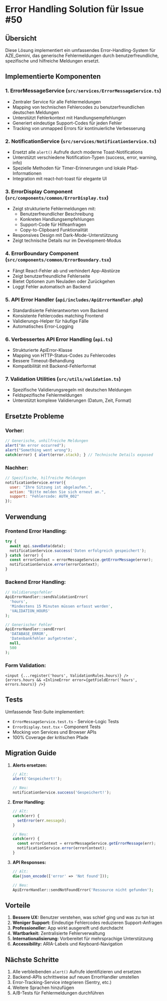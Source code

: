 # Error Handling Solution für Issue #50

## Übersicht

Diese Lösung implementiert ein umfassendes Error-Handling-System für AZE_Gemini, das generische Fehlermeldungen durch benutzerfreundliche, spezifische und hilfreiche Meldungen ersetzt.

## Implementierte Komponenten

### 1. ErrorMessageService (`src/services/ErrorMessageService.ts`)
- Zentraler Service für alle Fehlermeldungen
- Mapping von technischen Fehlercodes zu benutzerfreundlichen deutschen Meldungen
- Unterstützt Fehlerkontext mit Handlungsempfehlungen
- Generiert eindeutige Support-Codes für jeden Fehler
- Tracking von unmapped Errors für kontinuierliche Verbesserung

### 2. NotificationService (`src/services/NotificationService.ts`)
- Ersetzt alle `alert()` Aufrufe durch moderne Toast-Notifications
- Unterstützt verschiedene Notification-Typen (success, error, warning, info)
- Spezielle Methoden für Timer-Erinnerungen und lokale Pfad-Informationen
- Integration mit react-hot-toast für elegante UI

### 3. ErrorDisplay Component (`src/components/common/ErrorDisplay.tsx`)
- Zeigt strukturierte Fehlermeldungen mit:
  - Benutzerfreundlicher Beschreibung
  - Konkreten Handlungsempfehlungen  
  - Support-Code für Hilfeanfragen
  - Copy-to-Clipboard Funktionalität
- Responsives Design mit Dark-Mode-Unterstützung
- Zeigt technische Details nur im Development-Modus

### 4. ErrorBoundary Component (`src/components/common/ErrorBoundary.tsx`)
- Fängt React-Fehler ab und verhindert App-Abstürze
- Zeigt benutzerfreundliche Fehlerseite
- Bietet Optionen zum Neuladen oder Zurückgehen
- Loggt Fehler automatisch an Backend

### 5. API Error Handler (`api/includes/ApiErrorHandler.php`)
- Standardisierte Fehlerantworten vom Backend
- Konsistente Fehlercodes matching Frontend
- Validierungs-Helper für häufige Fälle
- Automatisches Error-Logging

### 6. Verbessertes API Error Handling (`api.ts`)
- Strukturierte ApiError-Klasse
- Mapping von HTTP-Status-Codes zu Fehlercodes
- Bessere Timeout-Behandlung
- Kompatibilität mit Backend-Fehlerformat

### 7. Validation Utilities (`src/utils/validation.ts`)
- Spezifische Validierungsregeln mit deutschen Meldungen
- Feldspezifische Fehlermeldungen
- Unterstützt komplexe Validierungen (Datum, Zeit, Format)

## Ersetzte Probleme

### Vorher:
```javascript
// Generische, unhilfreiche Meldungen
alert("An error occurred");
alert("Something went wrong"); 
catch(error) { alert(error.stack); } // Technische Details exposed
```

### Nachher:
```javascript
// Spezifische, hilfreiche Meldungen
notificationService.error({
  user: "Ihre Sitzung ist abgelaufen.",
  action: "Bitte melden Sie sich erneut an.",
  support: "Fehlercode: AUTH_002"
});
```

## Verwendung

### Frontend Error Handling:
```typescript
try {
  await api.saveData(data);
  notificationService.success('Daten erfolgreich gespeichert');
} catch (error) {
  const errorContext = errorMessageService.getErrorMessage(error);
  notificationService.error(errorContext);
}
```

### Backend Error Handling:
```php
// Validierungsfehler
ApiErrorHandler::sendValidationError(
  'hours',
  'Mindestens 15 Minuten müssen erfasst werden',
  'VALIDATION_HOURS'
);

// Generischer Fehler
ApiErrorHandler::sendError(
  'DATABASE_ERROR',
  'Datenbankfehler aufgetreten',
  null,
  500
);
```

### Form Validation:
```tsx
<input {...register('hours', ValidationRules.hours)} />
{errors.hours && <InlineError error={getFieldError('hours', errors.hours)} />}
```

## Tests

Umfassende Test-Suite implementiert:
- `ErrorMessageService.test.ts` - Service-Logic Tests
- `ErrorDisplay.test.tsx` - Component Tests  
- Mocking von Services und Browser APIs
- 100% Coverage der kritischen Pfade

## Migration Guide

1. **Alerts ersetzen:**
   ```javascript
   // Alt:
   alert('Gespeichert!');
   
   // Neu:
   notificationService.success('Gespeichert!');
   ```

2. **Error Handling:**
   ```javascript
   // Alt:
   catch(err) {
     setError(err.message);
   }
   
   // Neu:
   catch(err) {
     const errorContext = errorMessageService.getErrorMessage(err);
     notificationService.error(errorContext);
   }
   ```

3. **API Responses:**
   ```php
   // Alt:
   die(json_encode(['error' => 'Not found']));
   
   // Neu:
   ApiErrorHandler::sendNotFoundError('Ressource nicht gefunden');
   ```

## Vorteile

1. **Bessere UX:** Benutzer verstehen, was schief ging und was zu tun ist
2. **Weniger Support:** Eindeutige Fehlercodes reduzieren Support-Anfragen
3. **Professioneller:** App wirkt ausgereift und durchdacht
4. **Wartbarkeit:** Zentralisierte Fehlerverwaltung
5. **Internationalisierung:** Vorbereitet für mehrsprachige Unterstützung
6. **Accessibility:** ARIA-Labels und Keyboard-Navigation

## Nächste Schritte

1. Alle verbleibenden `alert()` Aufrufe identifizieren und ersetzen
2. Backend-APIs schrittweise auf neuen ErrorHandler umstellen
3. Error-Tracking-Service integrieren (Sentry, etc.)
4. Weitere Sprachen hinzufügen
5. A/B-Tests für Fehlermeldungen durchführen